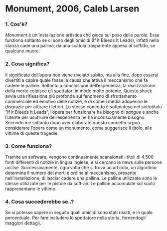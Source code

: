 #  Monument, 2006, Caleb Larsen

 ### 1. Cos'è?  
_Monument_ è un'installazione artistica che gioca sul peso delle parole. Essa funziona soltanto se ci sono degli omicidi (If it Bleeds It Leads), infatti nella stanza cade una pallina, da una scatola trasparente appesa al soffitto, se qualcuno muore.

 ### 2. Cosa significa?  
Il significato dell’opera non viene rivelato subito, ma alla fine, dopo essersi divertiti a capire quale fosse la causa che attiva il meccanismo che fa cadere le palline. Soltanto a conclusione dell’esperienza, la realizzazione della morte colpisce gli spettatori in modo molto potente. Questo shock avvia una riflessione più profonda sul fenomeno di sfruttamento commerciale ed emotivo delle notizie, e di come i media adoperino le disgrazie per attirare i lettori. Lo stesso concetto è sottointeso nel sottotitolo “If it Bleeds It Leads”, l’opera per funzionare ha bisogno di _sangue_ e anche l’utente per usufruire dell’esperienza ne ha inconsciamente bisogno. Secondo me soltanto dopo aver elaborato questo concetto si può considerare l’opera come un monumento, come  suggerisce il titolo, alle vittime di queste tragedie.
 
 ### 3. Come funziona?  
Tramite un software, vengono continuamente scansionati i titoli di 4.500 fonti differenti di notizie in lingua inglese, e si cercano le news sulle persone uccise. Successivamente, ogni volta  che si trova un articolo, un algoritmo determina il numero dei morti e ordina al meccanismo, presente nell’installazione, di lasciar cadere una pallina. Le palline utilizzate sono le stesse utilizzate per le pistole da soft-air. Le palline accumulate sul suolo rappresentano le vittime.
 
 ### 4. Cosa succederebbe se..?  
Se si potesse sapere in seguito quali omicidi sono stati risolti, e in quale percentuale. Per fare includere lo spettatore nella storia, fornendogli maggiori dettagli.
